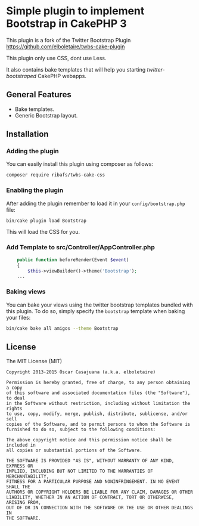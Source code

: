 Simple plugin to implement Bootstrap in CakePHP 3
===================================================

This plugin is a fork of the Twitter Bootstrap Plugin
https://github.com/elboletaire/twbs-cake-plugin

This plugin only use CSS, dont use Less.

It also contains bake templates that will help you starting *twitter-bootstraped*
CakePHP webapps.

General Features
----------------

- Bake templates.
- Generic Bootstrap layout.

Installation
------------

### Adding the plugin

You can easily install this plugin using composer as follows:

```bash
composer require ribafs/twbs-cake-css
```

### Enabling the plugin

After adding the plugin remember to load it in your `config/bootstrap.php` file:

```php
bin/cake plugin load Bootstrap
```

This will load the CSS for you.

### Add Template to src/Controller/AppController.php
```php
    public function beforeRender(Event $event)
    {
        $this->viewBuilder()->theme('Bootstrap');
    ...
```     

### Baking views

You can bake your views using the twitter bootstrap templates bundled with this
plugin. To do so, simply specify the `bootstrap` template when baking your files:

```bash
bin/cake bake all amigos --theme Bootstrap
```

License
-------

The MIT License (MIT)

    Copyright 2013-2015 Òscar Casajuana (a.k.a. elboletaire)

    Permission is hereby granted, free of charge, to any person obtaining a copy
    of this software and associated documentation files (the "Software"), to deal
    in the Software without restriction, including without limitation the rights
    to use, copy, modify, merge, publish, distribute, sublicense, and/or sell
    copies of the Software, and to permit persons to whom the Software is
    furnished to do so, subject to the following conditions:

    The above copyright notice and this permission notice shall be included in
    all copies or substantial portions of the Software.

    THE SOFTWARE IS PROVIDED "AS IS", WITHOUT WARRANTY OF ANY KIND, EXPRESS OR
    IMPLIED, INCLUDING BUT NOT LIMITED TO THE WARRANTIES OF MERCHANTABILITY,
    FITNESS FOR A PARTICULAR PURPOSE AND NONINFRINGEMENT. IN NO EVENT SHALL THE
    AUTHORS OR COPYRIGHT HOLDERS BE LIABLE FOR ANY CLAIM, DAMAGES OR OTHER
    LIABILITY, WHETHER IN AN ACTION OF CONTRACT, TORT OR OTHERWISE, ARISING FROM,
    OUT OF OR IN CONNECTION WITH THE SOFTWARE OR THE USE OR OTHER DEALINGS IN
    THE SOFTWARE.

